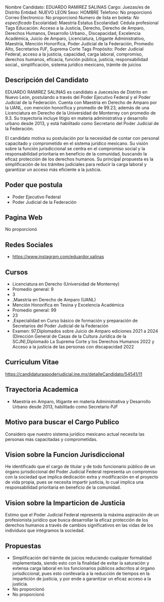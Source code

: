 Nombre Candidato: EDUARDO RAMIREZ SALINAS
Cargo: Juezas/es de Distrito
Entidad: NUEVO LEON
Sexo: HOMBRE
Telefono: No proporcionó
Correo Electronico: No proporcionó
Numero de lista en boleta: *No especificado*
Escolaridad: Maestría
Estatus Escolaridad: Cédula profesional
Tags Educación: Acceso a la Justicia, Derecho, Derecho de Amparo, Derechos Humanos, Desarrollo Urbano., Discapacidad, Excelencia Académica, Juicio de Amparo, Licenciatura, Litigante Administrativo, Maestría, Mención Honorífica, Poder Judicial de la Federación, Promedio Alto, Secretarios PJF, Suprema Corte
Tags Propósito: Poder Judicial Federal, acceso a la justicia, capacidad, carga laboral, compromiso, derechos humanos, eficacia, función pública, justicia, responsabilidad social., simplificación, sistema jurídico mexicano, trámite de juicios


## Descripción del Candidato 

EDUARDO RAMIREZ SALINAS es candidato a Jueces/es de Distrito en Nuevo León, postulando a través del Poder Ejecutivo Federal y el Poder Judicial de la Federación. Cuenta con Maestría en Derecho de Amparo por la UANL, con mención honorífica y promedio de 99.23, además de una Licenciatura en Derecho de la Universidad de Monterrey con promedio de 9.3. Su trayectoria incluye litigio en materia administrativa y desarrollo urbano desde 2013, y está habilitado como Secretario del Poder Judicial de la Federación.

El candidato motiva su postulación por la necesidad de contar con personal capacitado y comprometido en el sistema jurídico mexicano. Su visión sobre la función jurisdiccional se centra en el compromiso social y la responsabilidad prioritaria en beneficio de la comunidad, buscando la eficaz protección de los derechos humanos. Su principal propuesta es la simplificación de los trámites judiciales para reducir la carga laboral y garantizar un acceso más eficiente a la justicia.


## Poder que postula

- Poder Ejecutivo Federal
- Poder Judicial de la Federación


## Pagina Web

No proporcionó


## Redes Sociales

- https://www.instagram.com/eduardor.salinas


## Cursos

- Licenciatura en Derecho (Universidad de Monterrey)
- Promedio general: 9
- 3
- ,Maestría en Derecho de Amparo (UANL)
- Mención Honorífica en Tesina y Excelencia Académica
- Promedio general: 99
- 23
- ,Especialidad en Curso básico de formación y preparación de Secretarios del Poder Judicial de la Federación
- Examen: 97,Diplomados sobre Juicio de Amparo ediciones 2021 a 2024 (Dirección General de Casas de la Cultura Jurídica de la SCJN),Diplomado La Suprema Corte y los Derechos Humanos 2022 y Acceso a la justicia de las personas con discapacidad 2022


## Curriculum Vitae

https://candidaturaspoderjudicial.ine.mx/detalleCandidato/54541/11


## Trayectoria Academica

- Maestría en Amparo, litigante en materia Administrativa y Desarrollo Urbano desde 2013, habilitado como Secretario PJF


## Motivo para buscar el Cargo Publico

Considero que nuestro sistema jurídico mexicano actual necesita las personas más capacitadas y comprometidas.


## Vision sobre la Funcion Jurisdiccional

He identificado que el cargo de titular y de todo funcionario público de un órgano jurisdiccional del Poder Judicial Federal representa un compromiso con la sociedad que implica dedicación extra y modificación en el proyecto de vida propia, pues se necesita impartir justicia, lo cual implica una responsabilidad prioritaria en beneficio de la comunidad.


## Vision sobre la Imparticion de Justicia

Estimo que el Poder Judicial Federal representa la máxima aspiración de un profesionista jurídico que busca desarrollar la eficaz protección de los derechos humanos a través de cambios significativos en las vidas de los individuos que integramos la sociedad.


## Propuestas

- Simplificación del trámite de juicios reduciendo cualquier formalidad implementada, siendo esto con la finalidad de evitar la saturación y extensa carga laboral en los funcionarios públicos adscritos al órgano jurisdiccional, pues esto conllevaría a la reducción de tiempos en la impartición de justicia, y por ende a garantizar un eficaz acceso a la justicia.
- No proporcionó
- No proporcionó

